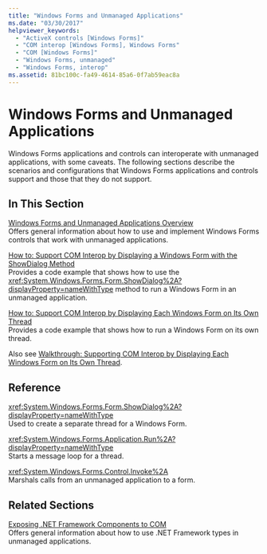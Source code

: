 ```yaml
---
title: "Windows Forms and Unmanaged Applications"
ms.date: "03/30/2017"
helpviewer_keywords: 
  - "ActiveX controls [Windows Forms]"
  - "COM interop [Windows Forms], Windows Forms"
  - "COM [Windows Forms]"
  - "Windows Forms, unmanaged"
  - "Windows Forms, interop"
ms.assetid: 81bc100c-fa49-4614-85a6-0f7ab59eac8a
---
```

# Windows Forms and Unmanaged Applications
Windows Forms applications and controls can interoperate with unmanaged applications, with some caveats. The following sections describe the scenarios and configurations that Windows Forms applications and controls support and those that they do not support.  
  
## In This Section  
 [Windows Forms and Unmanaged Applications Overview](windows-forms-and-unmanaged-applications-overview.md)  
 Offers general information about how to use and implement Windows Forms controls that work with unmanaged applications.  
  
 [How to: Support COM Interop by Displaying a Windows Form with the ShowDialog Method](com-interop-by-displaying-a-windows-form-shadow.md)  
 Provides a code example that shows how to use the <xref:System.Windows.Forms.Form.ShowDialog%2A?displayProperty=nameWithType> method to run a Windows Form in an unmanaged application.  
  
 [How to: Support COM Interop by Displaying Each Windows Form on Its Own Thread](how-to-support-com-interop-by-displaying-each-windows-form-on-its-own-thread.md)  
 Provides a code example that shows how to run a Windows Form on its own thread.  
  
 Also see [Walkthrough: Supporting COM Interop by Displaying Each Windows Form on Its Own Thread](https://docs.microsoft.com/previous-versions/visualstudio/visual-studio-2010/ms233639(v=vs.100)).  
  
## Reference  
 <xref:System.Windows.Forms.Form.ShowDialog%2A?displayProperty=nameWithType>  
 Used to create a separate thread for a Windows Form.  
  
 <xref:System.Windows.Forms.Application.Run%2A?displayProperty=nameWithType>  
 Starts a message loop for a thread.  
  
 <xref:System.Windows.Forms.Control.Invoke%2A>  
 Marshals calls from an unmanaged application to a form.  
  
## Related Sections  
 [Exposing .NET Framework Components to COM](../../interop/exposing-dotnet-components-to-com.md)  
 Offers general information about how to use .NET Framework types in unmanaged applications.
